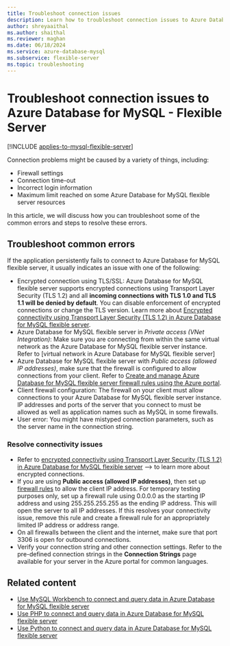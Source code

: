 ```yaml
---
title: Troubleshoot connection issues
description: Learn how to troubleshoot connection issues to Azure Database for MySQL - Flexible Server.
author: shreyaaithal
ms.author: shaithal
ms.reviewer: maghan
ms.date: 06/18/2024
ms.service: azure-database-mysql
ms.subservice: flexible-server
ms.topic: troubleshooting
---
```


# Troubleshoot connection issues to Azure Database for MySQL - Flexible Server

[!INCLUDE [applies-to-mysql-flexible-server](../includes/applies-to-mysql-flexible-server.md)]

Connection problems might be caused by a variety of things, including:

- Firewall settings
- Connection time-out
- Incorrect login information
- Maximum limit reached on some Azure Database for MySQL flexible server resources

In this article, we will discuss how you can troubleshoot some of the common errors and steps to resolve these errors.

## Troubleshoot common errors

If the application persistently fails to connect to Azure Database for MySQL flexible server, it usually indicates an issue with one of the following:

- Encrypted connection using TLS/SSL: Azure Database for MySQL flexible server supports encrypted connections using Transport Layer Security (TLS 1.2) and all **incoming connections with TLS 1.0 and TLS 1.1 will be denied by default**. You can disable enforcement of encrypted connections or change the TLS version. Learn more about [Encrypted connectivity using Transport Layer Security (TLS 1.2) in Azure Database for MySQL flexible server](how-to-connect-tls-ssl.md).
- Azure Database for MySQL flexible server in *Private access (VNet Integration)*: Make sure you are connecting from within the same virtual network as the Azure Database for MySQL flexible server instance. Refer to [virtual network in Azure Database for MySQL flexible server]<!--(./concepts-networking-virtual-network.md)-->
- Azure Database for MySQL flexible server with *Public access (allowed IP addresses)*, make sure that the firewall is configured to allow connections from your client. Refer to [Create and manage Azure Database for MySQL flexible server firewall rules using the Azure portal](how-to-manage-firewall-portal.md).
- Client firewall configuration: The firewall on your client must allow connections to your Azure Database for MySQL flexible server instance. IP addresses and ports of the server that you connect to must be allowed as well as application names such as MySQL in some firewalls.
- User error: You might have mistyped connection parameters, such as the server name in the connection string.

### Resolve connectivity issues

- Refer to [encrypted connectivity using Transport Layer Security (TLS 1.2) in Azure Database for MySQL flexible server](how-to-connect-tls-ssl.md) --> to learn more about encrypted connections.
- If you are using **Public access (allowed IP addresses)**, then set up [firewall rules](how-to-manage-firewall-portal.md) to allow the client IP address. For temporary testing purposes only, set up a firewall rule using 0.0.0.0 as the starting IP address and using 255.255.255.255 as the ending IP address. This will open the server to all IP addresses. If this resolves your connectivity issue, remove this rule and create a firewall rule for an appropriately limited IP address or address range.
- On all firewalls between the client and the internet, make sure that port 3306 is open for outbound connections.
- Verify your connection string and other connection settings. Refer to the pre-defined connection strings in the **Connection Strings** page available for your server in the Azure portal for common languages.

## Related content

- [Use MySQL Workbench to connect and query data in Azure Database for MySQL flexible server](connect-workbench.md)
- [Use PHP to connect and query data in Azure Database for MySQL flexible server](connect-php.md)
- [Use Python to connect and query data in Azure Database for MySQL flexible server](connect-python.md)
